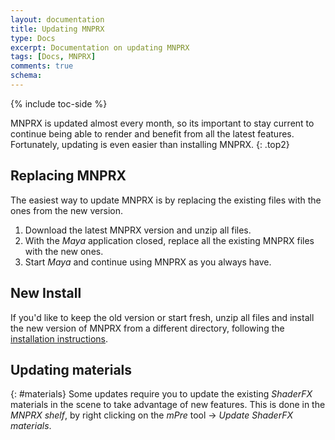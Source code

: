 ```yaml
---
layout: documentation
title: Updating MNPRX
type: Docs
excerpt: Documentation on updating MNPRX
tags: [Docs, MNPRX]
comments: true
schema:
---
```

{% include toc-side %}

MNPRX is updated almost every month, so its important to stay current to continue being able to render and benefit from all the latest features. Fortunately, updating is even easier than installing MNPRX.
{: .top2}

## Replacing MNPRX
The easiest way to update MNPRX is by replacing the existing files with the ones from the new version.
1. Download the latest MNPRX version and unzip all files.
1. With the _Maya_ application closed, replace all the existing MNPRX files with the new ones.
1. Start _Maya_ and continue using MNPRX as you always have.

## New Install
If you'd like to keep the old version or start fresh, unzip all files and install the new version of MNPRX from a different directory, following the [installation instructions](../installation#installation).

## Updating materials
{: #materials}
Some updates require you to update the existing _ShaderFX_ materials in the scene to take advantage of new features. This is done in the _MNPRX shelf_, by right clicking on the _mPre_ tool -> _Update ShaderFX materials_.

